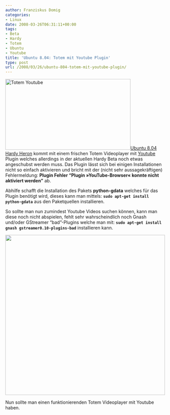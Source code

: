 ```yaml
---
author: Franziskus Domig
categories:
- Linux
date: 2008-03-26T06:31:11+00:00
tags:
- Beta
- Hardy
- Totem
- Ubuntu
- Youtube
title: 'Ubuntu 8.04: Totem mit Youtube Plugin'
type: post
url: /2008/03/26/ubuntu-804-totem-mit-youtube-plugin/
---
```


<img class="alignleft size-thumbnail wp-image-42" title="Totem Youtube" src="/uploads/2008/03/totem_plugins_youtube.png" alt="Totem Youtube" width="392" height="221" />[Ubuntu 8.04 Hardy Heron][1] kommt mit einem frischen Totem Videoplayer mit [Youtube][2] Plugin welches allerdings in der aktuellen Hardy Beta noch etwas angeschubst werden muss. Das Plugin lässt sich bei einigen Installationen nicht so einfach aktivieren und bricht mit der (nicht sehr aussagekräftigen) Fehlermeldung: **Plugin Fehler &#8220;Plugin »YouTube-Browser« konnte nicht aktiviert werden&#8221;** ab.
  
Abhilfe schafft die Installation des Pakets **python-gdata** welches für das Plugin benötigt wird, dieses kann man mittels: **`sudo apt-get install python-gdata`** aus den Paketquellen installieren.

So sollte man nun zumindest Youtube Videos suchen können, kann man diese noch nicht abspielen, fehlt sehr wahrscheindlich noch Gnash und/oder GStreamer &#8220;bad&#8221;-Plugins welche man mit: **`sudo apt-get install gnash gstreamer0.10-plugins-bad`** installieren kann.

[<img class="aligncenter size-medium attachment wp-att-46" title="Youtube Totem" src="/uploads/2008/03/totem_youtube_2.png" alt="" width="500" />][3]

Nun sollte man einen funktionierenden Totem Videoplayer mit Youtube haben.

 [1]: http://www.ubuntu.com/testing/hardy/beta "Ubuntu 8.04 Hardy Beta Release"
 [2]: http://www.youtube.com
 [3]: http://seric.at/blog/uploads/2008/03/totem_youtube_2.png
